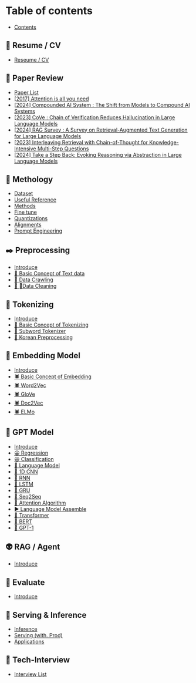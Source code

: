 # Table of contents

* [Contents](README.md)

## 🥑 Resume / CV

* [Reseume / CV](resume-cv/reseume-cv.md)

## 📄 Paper Review

* [Paper List](paper-review/paper-list.md)
* [\[2017\] Attention is all you need](paper-review/2017-attention-is-all-you-need.md)
* [\[2024\] Compounded AI System : The Shift from Models to Compound AI Systems](paper-review/2024-compounded-ai-system-the-shift-from-models-to-compound-ai-systems.md)
* [\[2023\] CoVe : Chain of Verification Reduces Hallucination in Large Language Models](paper-review/2023-cove-chain-of-verification-reduces-hallucination-in-large-language-models.md)
* [\[2024\] RAG Survey : A Survey on Retrieval-Augmented Text Generation for Large Language Models](paper-review/2024-rag-survey-a-survey-on-retrieval-augmented-text-generation-for-large-language-models.md)
* [\[2023\] Interleaving Retrieval with Chain-of-Thought for Knowledge-Intensive Multi-Step Questions](paper-review/2023-interleaving-retrieval-with-chain-of-thought-for-knowledge-intensive-multi-step-questions.md)
* [\[2024\] Take a Step Back: Evoking Reasoning via Abstraction in Large Language Models](paper-review/2024-take-a-step-back-evoking-reasoning-via-abstraction-in-large-language-models.md)

## 📝 Methology

* [Dataset](methology/dataset.md)
* [Useful Reference](methology/useful-reference.md)
* [Methods](methology/methods.md)
* [Fine tune](methology/fine-tune.md)
* [Quantizations](methology/quantizations.md)
* [Alignments](methology/alignments.md)
* [Prompt Engineering](methology/prompt-engineering.md)

## ✒️ Preprocessing

* [Introduce](preprocessing/introduce.md)
* [🐌 Basic Concept of Text data](preprocessing/basic-concept-of-text-data.md)
* [🐌 Data Crawling](preprocessing/data-crawling.md)
* [🐌 Data Cleaning](preprocessing/data-cleaning.md)

## 🔪 Tokenizing

* [Introduce](tokenizing/introduce.md)
* [🦂 Basic Concept of Tokenizing](tokenizing/basic-concept-of-tokenizing.md)
* [🦂 Subword Tokenizer](tokenizing/subword-tokenizer.md)
* [🦂 Korean Preprocessing](tokenizing/korean-preprocessing.md)

## 📙 Embedding Model

* [Introduce](embedding-model/introduce.md)
* [🕷️ Basic Concept of Embedding](embedding-model/basic-concept-of-embedding.md)
* [🕷️ Word2Vec](embedding-model/word2vec.md)
* [🕷️ GloVe](embedding-model/glove.md)
* [🕷️ Doc2Vec](embedding-model/doc2vec.md)
* [🕷️ ELMo](embedding-model/elmo.md)

## 🧠 GPT Model

* [Introduce](gpt-model/introduce.md)
* [😀 Regression](gpt-model/regression.md)
* [😃 Classification](gpt-model/classification.md)
* [👾 Language Model](gpt-model/language-model.md)
* [👾 1D CNN](gpt-model/1d-cnn.md)
* [👾 RNN](gpt-model/rnn.md)
* [👾 LSTM](gpt-model/lstm.md)
* [👾 GRU](gpt-model/gru.md)
* [👾 Seq2Seq](gpt-model/seq2seq.md)
* [👾 Attention Algorithm](gpt-model/attention-algorithm.md)
* [► Language Model Assemble](gpt-model/language-model-assemble.md)
* [👾 Transformer](gpt-model/transformer.md)
* [👾 BERT](gpt-model/bert.md)
* [👾 GPT-1](gpt-model/gpt-1.md)

## 👽 RAG / Agent

* [Introduce](rag-agent/introduce.md)

## 💯 Evaluate

* [Introduce](evaluate/introduce.md)

## 🌊 Serving & Inference

* [Inference](serving-and-inference/inference.md)
* [Serving (with. Prod)](serving-and-inference/serving-with.-prod.md)
* [Applications](serving-and-inference/applications.md)

## 🎤 Tech-Interview

* [Interview List](tech-interview/interview-list.md)
